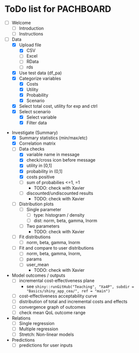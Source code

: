 # ToDo list for PACHBOARD

- [ ] Welcome
    - [ ] Introduction
    - [ ] Instructions
- [ ] Data
    - [x] Upload file
        - [x] CSV
        - [ ] Excel
        - [ ] RData
        - [ ] rds
    - [x] Use test data (df_pa)
    - [x] Categorize variables
        - [x] Costs
        - [x] Utility
        - [x] Probability
        - [x] Scenario
    - [x] Select total cost, utility for exp and ctrl
    - [x] Select scenario
        - [x] Select variable
        - [x] Filter data
- Investigate (Summary)
    - [x] Summary statistics (min/max/etc)
    - [x] Correlation matrix
    - [ ] Data checks
        - [x] variable name in message
        - [x] check/cross icon before message
        - [x] utility in [0,1]
        - [x] probability in (0,1]
        - [x] costs positive
        - [ ] sum of probabilies <=1, =1
            - TODO: check with Xavier
        - [ ] discounted/undiscounted results
            - TODO: check with Xavier
    - [ ] Distribution plots
        - [ ] Single parameter
            - [ ] type: histogram / density
            - [ ] dist: norm, beta, gamma, lnorm
        - [ ] Two parameters
            - TODO: check with Xavier
    - [ ] Fit distributions
        - [ ] norm, beta, gamma, lnorm
    - [ ] Fit and compare to user distributions
        - [ ] norm, beta, gamma, lnorm,
        - [ ] params
        - [ ] user_mean
            - TODO: check with Xavier
- Model outcomes / outputs
    - [ ] incremental cost-effectiveness plane
        - see `shiny::runGitHub("Teaching", "Xa4P", subdir = "Basics/shiny_app_cea/", ref = "main")`
    - [ ] cost-effectiveness acceptability curve
    - [ ] distribution of total and incremental costs and effects
    - [ ] convergence graph of outcomes
    - [ ] check mean QoL outcome range
- Relations
    - [ ] Single regression
    - [ ] Multiple regression
    - [ ] Stretch: Non-linear models
- Predictions
    - [ ] predictions for user inputs
